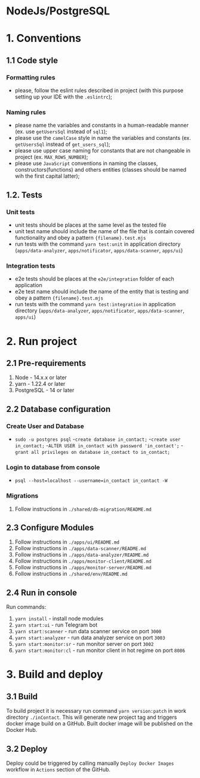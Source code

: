 # NodeJs/PostgreSQL

# 1. Conventions
## 1.1 Code style
### Formatting rules
- please, follow the eslint rules described in project (with this purpose setting up your IDE with the ```.eslintrc```);

### Naming rules
- please name the variables and constants in a human-readable manner (ex. use `getUsersSql` instead of `sql1`);
- please use the `camelCase` style in name the variables and constants (ex. `getUsersSql` instead of `get_users_sql`);
- please use upper case naming for constants that are not changeable in project (ex. `MAX_ROWS_NUMBER`);
- please use `JavaScript` conventions in naming the classes, constructors(functions) and others entities (classes should be named wih the first capital latter);

## 1.2. Tests
### Unit tests
- unit tests should be places at the same level as the tested file
- unit test name should include the name of the file that is contain covered functionality and obey a pattern `{filename}.test.mjs`
- run tests with the command `yarn test:unit` in application directory (`apps/data-analyzer`, `apps/notificator`, `apps/data-scanner`, `apps/ui`)

### Integration tests
- e2e tests should be places at the `e2e/integration` folder of each application
- e2e test name should include the name of the entity that is testing and obey a pattern `{filename}.test.mjs`
- run tests with the command `yarn test:integration` in application directory (`apps/data-analyzer`, `apps/notificator`, `apps/data-scanner`, `apps/ui`)

# 2. Run project
## 2.1 Pre-requirements
1. Node - 14.x.x or later
2. yarn - 1.22.4 or later
3. PostgreSQL - 14 or later

## 2.2 Database configuration
### Create User and Database
- `sudo -u postgres psql` -`create database in_contact;` -`create user in_contact;` -`ALTER USER in_contact with password 'in_contact';` -`grant all privileges on database in_contact to in_contact;`

### Login to database from console
- `psql --host=localhost --username=in_contact in_contact -W`

### Migrations
1. Follow instructions in ```./shared/db-migration/README.md```

## 2.3 Configure Modules
1. Follow instructions in ```./apps/ui/README.md```
2. Follow instructions in ```./apps/data-scanner/README.md```
3. Follow instructions in ```./apps/data-analyzer/README.md```
4. Follow instructions in ```./apps/monitor-client/README.md```
5. Follow instructions in ```./apps/monitor-server/README.md```
6. Follow instructions in ```./shared/env/README.md```

## 2.4 Run in console
Run commands:
1. ```yarn install``` - install node modules
2. ```yarn start:ui``` - run Telegram bot
3. ```yarn start:scanner``` - run data scanner service on port `3000`
4. ```yarn start:analyzer``` - run data analyzer service on port `3003` 
5. ```yarn start:monitor:sr``` - run monitor server on port `3002`
6. ```yarn start:monitor:cl``` - run monitor client in hot regime on port `8086`

# 3. Build and deploy
## 3.1 Build
To build project it is necessary run command `yarn version:patch` in work directory `./inContact`.
This will generate new project tag and triggers docker image build on a GitHub.
Built docker image will be published on the Docker Hub.

## 3.2 Deploy
Deploy could be triggered by calling manually `Deploy Docker Images` workflow in `Actions` section of the GitHub.
